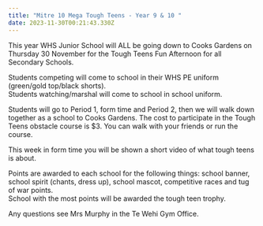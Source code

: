 ```yaml
---
title: "Mitre 10 Mega Tough Teens - Year 9 & 10 "
date: 2023-11-30T00:21:43.330Z
---
```

This year WHS Junior School will ALL be going down to Cooks Gardens on Thursday 30 November for the Tough Teens Fun Afternoon for all Secondary Schools. 

Students competing will come to school in their WHS PE uniform (green/gold top/black shorts).  
Students watching/marshal will come to school in school uniform.

Students will go to Period 1, form time and Period 2, then we will walk down together as a school to Cooks Gardens. The cost to participate in the Tough Teens obstacle course is $3. You can walk with your friends or run the course.  

This week in form time you will be shown a short video of what tough teens is about.  

Points are awarded to each school for the following things: school banner, school spirit (chants, dress up), school mascot, competitive races and tug of war points.  
School with the most points will be awarded the tough teen trophy.  

Any questions see Mrs Murphy in the Te Wehi Gym Office.
